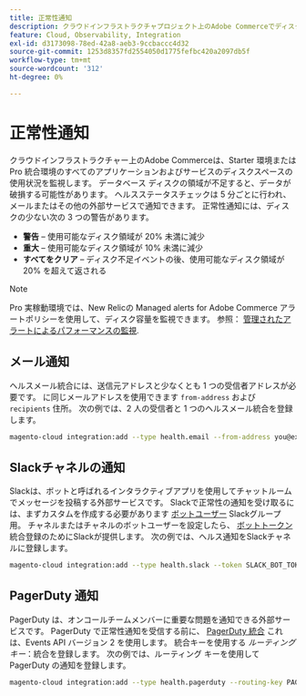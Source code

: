 ```yaml
---
title: 正常性通知
description: クラウドインフラストラクチャプロジェクト上のAdobe Commerceでディスク容量の使用状況に関するSlack、メール、PagerDuty 通知を設定する方法について説明します。
feature: Cloud, Observability, Integration
exl-id: d3173098-78ed-42a8-aeb3-9ccbaccc4d32
source-git-commit: 1253d8357fd2554050d1775fefbc420a2097db5f
workflow-type: tm+mt
source-wordcount: '312'
ht-degree: 0%

---
```


# 正常性通知

クラウドインフラストラクチャー上のAdobe Commerceは、Starter 環境または Pro 統合環境のすべてのアプリケーションおよびサービスのディスクスペースの使用状況を監視します。 データベース ディスクの領域が不足すると、データが破損する可能性があります。 ヘルスステータスチェックは 5 分ごとに行われ、メールまたはその他の外部サービスで通知できます。 正常性通知には、ディスクの少ない次の 3 つの警告があります。

- **警告** – 使用可能なディスク領域が 20% 未満に減少
- **重大** – 使用可能なディスク領域が 10% 未満に減少
- **すべてをクリア** – ディスク不足イベントの後、使用可能なディスク領域が 20% を超えて返される

>[!NOTE]
>
>Pro 実稼動環境では、New Relicの Managed alerts for Adobe Commerce アラートポリシーを使用して、ディスク容量を監視できます。 参照： [管理されたアラートによるパフォーマンスの監視](../monitor/investigate-performance.md#monitor-performance-with-managed-alerts).

## メール通知

ヘルスメール統合には、送信元アドレスと少なくとも 1 つの受信者アドレスが必要です。 に同じメールアドレスを使用できます `from-address` および `recipients` 住所。 次の例では、2 人の受信者と 1 つのヘルスメール統合を登録します。

```bash
magento-cloud integration:add --type health.email --from-address you@example.com --recipients them@example.com --recipients others@example.com
```

## Slackチャネルの通知

Slackは、ボットと呼ばれるインタラクティブアプリを使用してチャットルームでメッセージを投稿する外部サービスです。 Slackで正常性の通知を受け取るには、まずカスタムを作成する必要があります [ボットユーザー](https://api.slack.com/bot-users) Slackグループ用。 チャネルまたはチャネルのボットユーザーを設定したら、 [ボットトークン](https://api.slack.com/docs/token-types#bot) 統合登録のためにSlackが提供します。 次の例では、ヘルス通知をSlackチャネルに登録します。

```bash
magento-cloud integration:add --type health.slack --token SLACK_BOT_TOKEN --channel '#slack-channel-name'
```

## PagerDuty 通知

PagerDuty は、オンコールチームメンバーに重要な問題を通知できる外部サービスです。 PagerDuty で正常性通知を受信する前に、 [PagerDuty 統合](https://developer.pagerduty.com/v2/docs/integrating) これは、Events API バージョン 2 を使用します。 統合キーを使用する _ルーティングキー_：統合を登録します。 次の例では、ルーティング キーを使用して PagerDuty の通知を登録します。

```bash
magento-cloud integration:add --type health.pagerduty --routing-key PAGERDUTY_ROUTING_KEY
```
